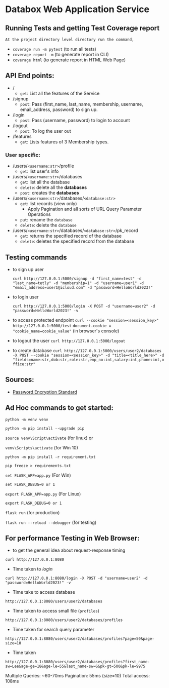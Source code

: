 # Databox Web Application Service

## Running Tests and getting Test Coverage report

    At the project directory level directory run the command,

- `coverage run -m pytest` (to run all tests)
- `coverage report -m` (to generate report in CLI)
- `coverage html` (to generate report in HTML Web Page)

## API End points:

- /
  - `get`: List all the features of the Service
- /signup
  - `post`: Pass (first_name, last_name, membership, username, email_address, password) to sign up.
- /login
  - `post`: Pass (username, password) to login to account
  <!-- - /forget_password -->
- /logout
  - `post`: To log the user out
- /features
  - `get`: Lists features of 3 Membership types.

### User specific:

- /users/`<username:str>`/profile
  - `get`: list user's info
- /users/`<username:str>`/databases
  - `get`: list all the database
  - `delete`: delete all the <B>databases</B>
  - `post`: creates the <B>databases</B>
- /users/`<username:str>`/databases/`<database:str>`
  - `get`: list records (view only)
    - Apply Pagination and all sorts of URL Query Parameter Operations
  - `put`: rename the `database`
  - `delete`: delete the `database`
- /users/`<username:str>`/databases/`<database:str>`/pk_record
  - `get`: returns the specified record of the database
  - `delete`: deletes the specified record from the database

## Testing commands

- to sign up user

  `curl http://127.0.0.1:5000/signup -d "first_name=test" -d "last_name=tetly" -d "membership=1" -d "username=user1" -d "email_address=user1@icloud.com" -d "password=HelloWorld2023!"`

- to login user

  `curl http://127.0.0.1:5000/login -X POST -d "username=user2" -d "password=HelloWorld2023!" -v`

- to access protected endpoint
  `curl --cookie "session=<session_key>" http://127.0.0.1:5000/test`
  `document.cookie = "cookie_name=cookie_value"` (in browser's console)

- to logout the user
  `curl http://127.0.0.1:5000/logout`

- to create database
  `curl http://127.0.0.1:5000/users/user2/databases -X POST --cookie "session=<session_key>" -d "title=<title_here>" -d "fields=name:str,dob:str,role:str,emp_no:int,salary:int,phone:int,office:str"`

## Sources:

- [Password Encryption Standard](https://www.ibm.com/docs/en/i/7.4?topic=security-password-encryption)

## Ad Hoc commands to get started:

`python -m venv venv`

`python -m pip install --upgrade pip`

`source venv\Script\activate` (for linux) or

`venv\Scripts\activate` (for Win 10)

`python -m pip install -r requirement.txt`

`pip freeze > requirements.txt`

`set FLASK_APP=app.py` (For Win)

`set FLASK_DEBUG=0 or 1`

`export FLASK_APP=app.py` (For Linux)

`export FLASK_DEBUG=0 or 1`

`flask run` (for production)

`flask run --reload --debugger` (for testing)

## For performance Testing in Web Browser:

- to get the general idea about request-response timing

`curl http://127.0.0.1:8080`

- Time taken to <i>login</i>

`curl http://127.0.0.1:8080/login -X POST -d "username=user2" -d "password=HelloWorld2023!" -v`

- Time take to access database

`http://127.0.0.1:8080/users/user2/databases`

- Time taken to access small file (`profiles`)

`http://127.0.0.1:8080/users/user2/databases/profiles`

- Time taken for search query parameter

`http://127.0.0.1:8080/users/user2/databases/profiles?page=50&page-size=10`

- Time taken

`http://127.0.0.1:8080/users/user2/databases/profiles?first_name-sw=Lee&age-ge=18&age-le=55&last_name-sw=G&pk-gt=500&pk-le=9975`

Multiple Queries: ~60-70ms
Pagination: 55ms (size=10)
Total access: 108ms
